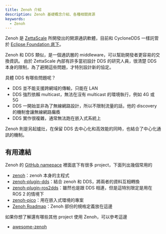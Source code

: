 ```yaml
---
title: Zenoh 介紹
description: Zenoh 基礎概念介紹、各種相關資源
keywords:
  - Zenoh
---
```


Zenoh 是 [ZettaScale](https://www.zettascale.tech/) 所開發出的開源通訊軟體，目前和 CycloneDDS 一樣託管於 [Eclipse Foundation 底下](https://projects.eclipse.org/projects/iot.zenoh)。

Zenoh 和 DDS 類似，是一個通訊層的 middleware，可以幫助開發者更容易的交換資訊。
由於 ZettaScale 內部有許多當初設計 DDS 的研究人員，很清楚 DDS 本身的限制，為了避開這些問題，才特別設計新的協定。

具體 DDS 有哪些問題呢？

* DDS 並不能支援跨網域的傳輸，只能在 LAN
* DDS 強烈依賴 multicast，無法在沒有 multicast 的環境執行，例如 4G 或 5G
* DDS 一開始並非為了無線網路設計，所以不限制流量的話，他的 discovery 的機制會讓無線網路癱瘓
* DDS 實作很複雜，通常無法跑在嵌入式系統上

Zenoh 則是另起爐灶，在保留 DDS 去中心化和高效能的同時，也結合了中心化通訊的機制。

## 有用連結

Zenoh 的 [GitHub namepace](https://github.com/eclipse-zenoh) 裡面底下有很多 project，下面列出幾個常用的

* [zenoh](https://github.com/eclipse-zenoh/zenoh)：zenoh 本身的主程式
* [zenoh-plugin-dds](https://github.com/eclipse-zenoh/zenoh-plugin-dds)：結合 zenoh 和 DDS，將兩者的資料互相轉換
* [zenoh-plugin-ros2dds](https://github.com/eclipse-zenoh/zenoh-plugin-ros2dds)：雖然也是跟 DDS 相連，但是這特別限定是用在 ROS 2 的情境下
* [zenoh-pico](https://github.com/eclipse-zenoh/zenoh-pico)：用在嵌入式環境的專案
* [Zenoh Roadmap](https://github.com/eclipse-zenoh/roadmap)：Zenoh 部份的規格定義放在這邊

如果你想了解還有哪些其他 project 使用 Zenoh，可以參考這邊

* [awesome-zenoh](https://github.com/kydos/awesome-zenoh)

